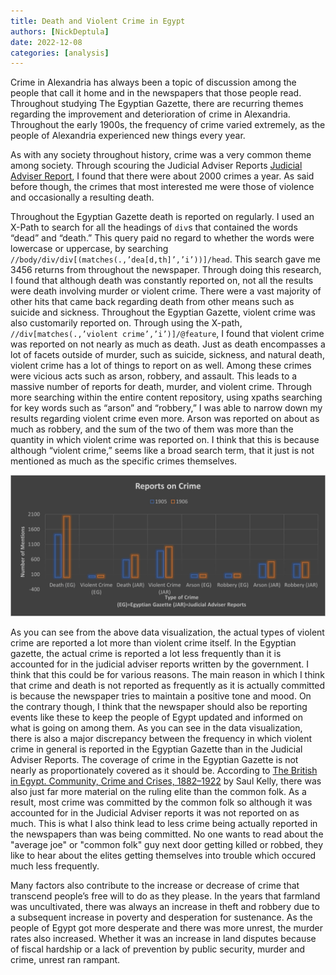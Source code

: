 ```yaml
---
title: Death and Violent Crime in Egypt
authors: [NickDeptula]
date: 2022-12-08
categories: [analysis]
---
```

Crime in Alexandria has always been a topic of discussion among the people that call it home and in the newspapers that those people read. Throughout studying The Egyptian Gazette, there are recurring themes regarding the improvement and deterioration of crime in Alexandria. Throughout the early 1900s, the frequency of crime varied extremely, as the people of Alexandria experienced new things every year.

As with any society throughout history, crime was a very common theme among society. Through scouring the Judicial Adviser Reports [Judicial Adviser Report](https://www.dropbox.com/sh/xa8w9338b7yoyow/AADjpeAbqmqfe3_5PYE4dpdja?dl=0&preview=Judicial-adviser-1905.pdf), I found that there were about 2000 crimes a year. As said before though, the crimes that most interested me were those of violence and occasionally a resulting death. 

Throughout the Egyptian Gazette death is reported on regularly. I used an X-Path to search for all the headings of `div`s that contained the words “dead” and “death.” This query paid no regard to whether the words were lowercase or uppercase, by searching `//body/div/div[(matches(.,’dea[d,th]’,’i’))]/head`. This search gave me 3456 returns from throughout the newspaper. Through doing this research, I found that although death was constantly reported on, not all the results were death involving murder or violent crime. There were a vast majority of other hits that came back regarding death from other means such as suicide and sickness. Throughout the Egyptian Gazette, violent crime was also customarily reported on. Through using the X-path, `//div[matches(.,’violent crime’,’i’)]/@feature`, I found that violent crime was reported on not nearly as much as death. Just as death encompasses a lot of facets outside of murder, such as suicide, sickness, and natural death, violent crime has a lot of things to report on as well. Among these crimes were vicious acts such as arson, robbery, and assault. This leads to a massive number of reports for death, murder, and violent crime. Through more searching within the entire content repository, using xpaths searching for key words such as “arson” and “robbery,” I was able to narrow down my results regarding violent crime even more. Arson was reported on about as much as robbery, and the sum of the two of them was more than the quantity in which violent crime was reported on. I think that this is because although “violent crime,” seems like a broad search term, that it just is not mentioned as much as the specific crimes themselves.

![1](Picture1.jpg)

As you can see from the above data visualization, the actual types of violent crime are reported a lot more than violent crime itself. In the Egyptian gazette, the actual crime is reported a lot less frequently than it is accounted for in the judicial adviser reports written by the government. I think that this could be for various reasons. The main reason in which I think that crime and death is not reported as frequently as it is actually committed is because the newspaper tries to maintain a positive tone and mood. On the contrary though, I think that the newspaper should also be reporting events like these to keep the people of Egypt updated and informed on what is going on among them. As you can see in the data visualization, there is also a major discrepancy between the frequency in which violent crime in general is reported in the Egyptian Gazette than in the Judicial Adviser Reports. The coverage of crime in the Egyptian Gazette is not nearly as proportionately covered as it should be.  According to [The British in Egypt. Community, Crime and Crises, 1882–1922](https://www.tandfonline.com/doi/full/10.1080/00263206.2012.691744?casa_token=bRmCaRubK1oAAAAA:hwMHaKLC-4C1WzzlHSIMMxWfOdFthLVUmSBq8_mb4bAGV3xF7lZb_LiXRZIx7Vg8fxaJNP6y4V0rBw) by Saul Kelly, there was also just far more material on the ruling elite than the common folk. As a result, most crime was committed by the common folk so although it was accounted for in the Judicial Adviser reports it was not reported on as much. This is what I also think lead to less crime being actually reported in the newspapers than was being committed. No one wants to read about the "average joe" or "common folk" guy next door getting killed or robbed, they like to hear about the elites getting themselves into trouble which occured much less frequently. 

Many factors also contribute to the increase or decrease of crime that transcend people’s free will to do as they please. In the years that farmland was uncultivated, there was always an increase in theft and robbery due to a subsequent increase in poverty and desperation for sustenance. As the people of Egypt got more desperate and there was more unrest, the murder rates also increased. Whether it was an increase in land disputes because of fiscal hardship or a lack of prevention by public security, murder and crime, unrest ran rampant. 
